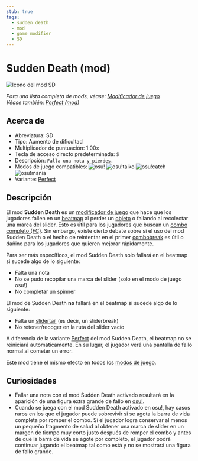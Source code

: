 ```yaml
---
stub: true
tags:
  - sudden death
  - mod
  - game modifier
  - SD
---
```


# Sudden Death (mod)

![Icono del mod SD](/wiki/shared/mods/SD.png "Icono del mod Sudden Death (SD)")

*Para una lista completa de mods, véase: [Modificador de juego](/wiki/Gameplay/Game_modifier)*\
*Véase también: [Perfect (mod)](/wiki/Gameplay/Game_modifier/Perfect)*

## Acerca de

- Abreviatura: SD
- Tipo: Aumento de dificultad
- Multiplicador de puntuación: 1.00x
- Tecla de acceso directo predeterminada: `S`
- Descripción: `Falla una nota y pierdes.`
- Modos de juego compatibles: ![][osu!] ![][osu!taiko] ![][osu!catch] ![][osu!mania]
- Variante: [Perfect](/wiki/Gameplay/Game_modifier/Perfect)

## Descripción

El mod **Sudden Death** es un [modificador de juego](/wiki/Gameplay/Game_modifier) que hace que los jugadores fallen en un [beatmap](/wiki/Beatmap) al perder un [objeto](/wiki/Gameplay/Hit_object) o fallando al recolectar una marca del slider. Esto es útil para los jugadores que buscan un [combo completo (FC)](/wiki/Gameplay/Full_combo). Sin embargo, existe cierto debate sobre si el uso del mod Sudden Death o el hecho de reintentar en el primer [combobreak](/wiki/Gameplay/Judgement/Combobreak) es útil o dañino para los jugadores que quieren mejorar rápidamente.

Para ser más específicos, el mod Sudden Death solo fallará en el beatmap si sucede algo de lo siguiente:

- Falta una nota
- No se pudo recopilar una marca del slider (solo en el modo de juego osu!)
- No completar un spinner

El mod de Sudden Death **no** fallará en el beatmap si sucede algo de lo siguiente:

- Falta un [slidertail](/wiki/Gameplay/Hit_object/Slider/Slidertail) (es decir, un sliderbreak)
- No retener/recoger en la ruta del slider vacío

A diferencia de la variante [Perfect](/wiki/Gameplay/Game_modifier/Perfect) del mod Sudden Death, el beatmap no se reiniciará automáticamente. En su lugar, el jugador verá una pantalla de fallo normal al cometer un error.

Este mod tiene el mismo efecto en todos los [modos de juego](/wiki/Game_mode).

## Curiosidades

- Fallar una nota con el mod Sudden Death activado resultará en la aparición de una figura extra grande de fallo en [osu!](/wiki/Game_mode/osu!).
- Cuando se juega con el mod Sudden Death activado en osu!, hay casos raros en los que el jugador puede sobrevivir si se agota la barra de vida completa por romper el combo. Si el jugador logra conservar al menos un pequeño fragmento de salud al obtener una marca de slider en un margen de tiempo muy corto justo después de romper el combo y antes de que la barra de vida se agote por completo, el jugador podrá continuar jugando el beatmap tal como está y no se mostrará una figura de fallo grande.

[osu!]: /wiki/shared/mode/osu.png "osu!"
[osu!taiko]: /wiki/shared/mode/taiko.png "osu!taiko"
[osu!catch]: /wiki/shared/mode/catch.png "osu!catch"
[osu!mania]: /wiki/shared/mode/mania.png "osu!mania"

